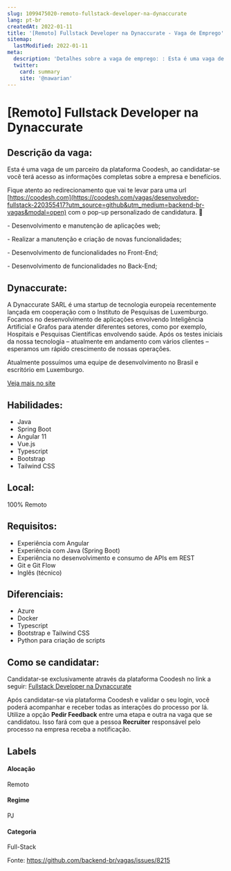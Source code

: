 ```yaml
---
slug: 1099475020-remoto-fullstack-developer-na-dynaccurate
lang: pt-br
createdAt: 2022-01-11
title: '[Remoto] Fullstack Developer na Dynaccurate - Vaga de Emprego'
sitemap:
  lastModified: 2022-01-11
meta:
  description: 'Detalhes sobre a vaga de emprego: : Esta é uma vaga de um parceiro da plataforma Coodesh, ao candidatar-se você terá acesso as informações completas sobre a empresa e benefícios.  Fique atento ao redirecionamento que vai te levar para uma url [https://coodesh.com](https://coodesh.com/vagas/desenvolvedor-fullstack-220355417?utm_source=github&utm_medium=backend-br-vagas&modal=open) com o pop-up personalizado de candidatura. 👋 <p>- Desenvolvimento e manutenção de aplicações web;</p> <p>- Realizar a manutenção e criação de novas funcionalidades;</p> <p>- Desenvolvimento de funcionalidades no Front-End;</p> <p>- Desenvolvimento de funcionalidades no Back-End;</p>'
  twitter:
    card: summary
    site: '@nawarian'
---
```


# [Remoto] Fullstack Developer na Dynaccurate

## Descrição da vaga: 
Esta é uma vaga de um parceiro da plataforma Coodesh, ao candidatar-se você terá acesso as informações completas sobre a empresa e benefícios.


Fique atento ao redirecionamento que vai te levar para uma url [https://coodesh.com](https://coodesh.com/vagas/desenvolvedor-fullstack-220355417?utm_source=github&utm_medium=backend-br-vagas&modal=open) com o pop-up personalizado de candidatura. 👋
<p>- Desenvolvimento e manutenção de aplicações web;</p>
<p>- Realizar a manutenção e criação de novas funcionalidades;</p>
<p>- Desenvolvimento de funcionalidades no Front-End;</p>
<p>- Desenvolvimento de funcionalidades no Back-End;</p>

## Dynaccurate: 
 <p>A Dynaccurate SARL é uma startup de tecnologia europeia recentemente lançada em cooperação com o Instituto de Pesquisas de Luxemburgo. Focamos no desenvolvimento de aplicações envolvendo Inteligência Artificial e Grafos para atender diferentes setores, como por exemplo, Hospitais e Pesquisas Científicas envolvendo saúde. Após os testes iniciais da nossa tecnologia – atualmente em andamento com vários clientes – esperamos um rápido crescimento de nossas operações.</p>

<p>Atualmente possuímos uma equipe de desenvolvimento no Brasil e escritório em Luxemburgo.</p><a href='https://coodesh.com/empresas/dynaccurate'>Veja mais no site</a>

 ## Habilidades: 
 - Java 
- Spring Boot 
- Angular 11 
- Vue.js 
- Typescript 
- Bootstrap 
- Tailwind CSS
## Local: 
 100% Remoto
## Requisitos: 
 - Experiência com Angular 
- Experiência com Java (Spring Boot) 
- Experiência no desenvolvimento e consumo de APIs em REST 
- Git e Git Flow 
- Inglês (técnico)
## Diferenciais: 
 - Azure 
- Docker 
- Typescript 
- Bootstrap e Tailwind CSS 
- Python para criação de scripts

## Como se candidatar:
Candidatar-se exclusivamente através da plataforma Coodesh no link a seguir: [Fullstack Developer na Dynaccurate](https://coodesh.com/vagas/desenvolvedor-fullstack-220355417?utm_source=github&utm_medium=backend-br-vagas&modal=open)


Após candidatar-se via plataforma Coodesh e validar o seu login, você poderá acompanhar e receber todas as interações do processo por lá. Utilize a opção **Pedir Feedback** entre uma etapa e outra na vaga que se candidatou. Isso fará com que a pessoa **Recruiter** responsável pelo processo na empresa receba a notificação.
## Labels
#### Alocação
Remoto
#### Regime
PJ
#### Categoria
Full-Stack

Fonte: https://github.com/backend-br/vagas/issues/8215